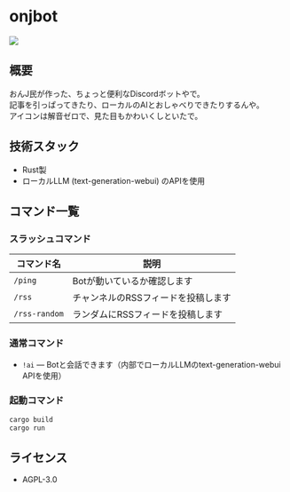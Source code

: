 # onjbot

![](https://i.imgur.com/WGVVDcf.png)

## 概要

おんJ民が作った、ちょっと便利なDiscordボットやで。  
記事を引っぱってきたり、ローカルのAIとおしゃべりできたりするんや。  
アイコンは解音ゼロで、見た目もかわいくしといたで。  

## 技術スタック

- Rust製  
- ローカルLLM (text-generation-webui) のAPIを使用  

## コマンド一覧

### スラッシュコマンド

| コマンド名   | 説明                        |
|--------------|-----------------------------|
| `/ping`      | Botが動いているか確認します  |
| `/rss`       | チャンネルのRSSフィードを投稿します |
| `/rss-random`| ランダムにRSSフィードを投稿します |

### 通常コマンド

- `!ai` — Botと会話できます（内部でローカルLLMのtext-generation-webui APIを使用）

### 起動コマンド

```sh
cargo build
cargo run
```

## ライセンス

- AGPL-3.0